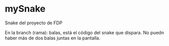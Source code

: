 # mySnake
Snake del proyecto de FDP

En la branch (rama): balas, está el código del snake que dispara. No puedn haber más de
dos balas juntas en la pantalla.